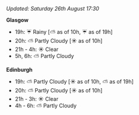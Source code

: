 *Updated: Saturday 26th August 17:30*

**Glasgow**

* 19h: :umbrella: Rainy [:partly_sunny: as of 10h, :umbrella: as of 19h]
* 20h: :partly_sunny: Partly Cloudy [:sunny: as of 10h]
* 21h - 4h: :sunny: Clear
* 5h, 6h: :partly_sunny: Partly Cloudy

**Edinburgh**

* 19h: :partly_sunny: Partly Cloudy [:sunny: as of 10h, :partly_sunny: as of 19h]
* 20h: :partly_sunny: Partly Cloudy [:sunny: as of 10h]
* 21h - 3h: :sunny: Clear
* 4h - 6h: :partly_sunny: Partly Cloudy
